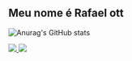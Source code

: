## Meu nome é Rafael ott

![Anurag's GitHub stats](https://github-readme-stats.vercel.app/api?username=rafaelottdev&show_icons=true&theme=tokyonight)

<div>
  <a href="https://youtube.com" target="blank_">
    <img src="https://img.shields.io/badge/LinkedIn-0077B5?style=for-the-badge&logo=linkedin&logoColor=white">
  </a>

  <a href="https://youtube.com" target="blank_">
    <img src="https://img.shields.io/badge/Instagram-E4405F?style=for-the-badge&logo=instagram&logoColor=white">
  </a>
</div>

